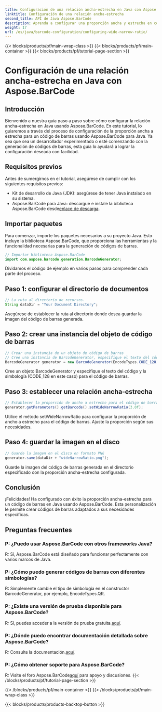 ```yaml
---
title: Configuración de una relación ancha-estrecha en Java con Aspose.BarCode
linktitle: Configuración de una relación ancha-estrecha
second_title: API de Java Aspose.BarCode
description: Aprenda a configurar una proporción ancha y estrecha en códigos de barras Java usando Aspose.BarCode. Siga nuestra guía paso a paso para una personalización perfecta.
weight: 17
url: /es/java/barcode-configuration/configuring-wide-narrow-ratio/
---
```


{{< blocks/products/pf/main-wrap-class >}}
{{< blocks/products/pf/main-container >}}
{{< blocks/products/pf/tutorial-page-section >}}

# Configuración de una relación ancha-estrecha en Java con Aspose.BarCode


## Introducción

Bienvenido a nuestra guía paso a paso sobre cómo configurar la relación ancha-estrecha en Java usando Aspose.BarCode. En este tutorial, lo guiaremos a través del proceso de configuración de la proporción ancha a estrecha para un código de barras usando Aspose.BarCode para Java. Ya sea que sea un desarrollador experimentado o esté comenzando con la generación de códigos de barras, esta guía lo ayudará a lograr la configuración deseada con facilidad.

## Requisitos previos

Antes de sumergirnos en el tutorial, asegúrese de cumplir con los siguientes requisitos previos:

- Kit de desarrollo de Java (JDK): asegúrese de tener Java instalado en su sistema.
-  Aspose.BarCode para Java: descargue e instale la biblioteca Aspose.BarCode desde[enlace de descarga](https://releases.aspose.com/barcode/java/).

## Importar paquetes

Para comenzar, importe los paquetes necesarios a su proyecto Java. Esto incluye la biblioteca Aspose.BarCode, que proporciona las herramientas y la funcionalidad necesarias para la generación de códigos de barras.

```java
// Importar biblioteca Aspose.BarCode
import com.aspose.barcode.generation.BarcodeGenerator;
```

Dividamos el código de ejemplo en varios pasos para comprender cada parte del proceso.

## Paso 1: configurar el directorio de documentos

```java
// La ruta al directorio de recursos.
String dataDir = "Your Document Directory";
```

Asegúrese de establecer la ruta al directorio donde desea guardar la imagen del código de barras generada.

## Paso 2: crear una instancia del objeto de código de barras

```java
// Crear una instancia de un objeto de código de barras
// Cree una instancia de BarcodeGenerator, especifique el texto del código y la simbología en el constructor.
BarcodeGenerator generator = new BarcodeGenerator(EncodeTypes.CODE_128, "12345678");
```

Cree un objeto BarcodeGenerator y especifique el texto del código y la simbología (CODE_128 en este caso) para el código de barras.

## Paso 3: establecer una relación ancha-estrecha

```java
// Establecer la proporción de ancho a estrecho para el código de barras
generator.getParameters().getBarcode().setWideNarrowRatio(3.0f);
```

Utilice el método setWideNarrowRatio para configurar la proporción de ancho a estrecho para el código de barras. Ajuste la proporción según sus necesidades.

## Paso 4: guardar la imagen en el disco

```java
// Guarde la imagen en el disco en formato PNG
generator.save(dataDir + "wideNarrowRatio.png");
```

Guarde la imagen del código de barras generada en el directorio especificado con la proporción ancha-estrecha configurada.

## Conclusión

¡Felicidades! Ha configurado con éxito la proporción ancha-estrecha para un código de barras en Java usando Aspose.BarCode. Esta personalización le permite crear códigos de barras adaptados a sus necesidades específicas.

## Preguntas frecuentes

### P: ¿Puedo usar Aspose.BarCode con otros frameworks Java?
R: Sí, Aspose.BarCode está diseñado para funcionar perfectamente con varios marcos de Java.

### P: ¿Cómo puedo generar códigos de barras con diferentes simbologías?
R: Simplemente cambie el tipo de simbología en el constructor BarcodeGenerator, por ejemplo, EncodeTypes.QR.

### P: ¿Existe una versión de prueba disponible para Aspose.BarCode?
 R: Sí, puedes acceder a la versión de prueba gratuita.[aquí](https://releases.aspose.com/).

### P: ¿Dónde puedo encontrar documentación detallada sobre Aspose.BarCode?
 R: Consulte la documentación.[aquí](https://reference.aspose.com/barcode/java/).

### P: ¿Cómo obtener soporte para Aspose.BarCode?
 R: Visite el foro Aspose.BarCode[aquí](https://forum.aspose.com/c/barcode/13) para apoyo y discusiones.
{{< /blocks/products/pf/tutorial-page-section >}}

{{< /blocks/products/pf/main-container >}}
{{< /blocks/products/pf/main-wrap-class >}}

{{< blocks/products/products-backtop-button >}}
